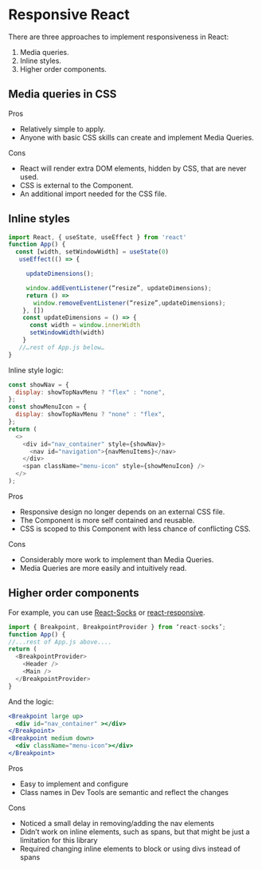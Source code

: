 # Responsive React

There are three approaches to implement responsiveness in React:

1. Media queries.
2. Inline styles.
3. Higher order components.

## Media queries in CSS

Pros

- Relatively simple to apply.
- Anyone with basic CSS skills can create and implement Media Queries.

Cons

- React will render extra DOM elements, hidden by CSS, that are never used.
- CSS is external to the Component.
- An additional import needed for the CSS file.

## Inline styles

```js
import React, { useState, useEffect } from 'react'
function App() {
  const [width, setWindowWidth] = useState(0)
   useEffect(() => {

     updateDimensions();

     window.addEventListener(“resize”, updateDimensions);
     return () =>
       window.removeEventListener(“resize”,updateDimensions);
    }, [])
    const updateDimensions = () => {
      const width = window.innerWidth
      setWindowWidth(width)
    }
   //…rest of App.js below…
}
```

Inline style logic:

```js
const showNav = {
  display: showTopNavMenu ? "flex" : "none",
};
const showMenuIcon = {
  display: showTopNavMenu ? "none" : "flex",
};
return (
  <>
    <div id="nav_container" style={showNav}>
      <nav id="navigation">{navMenuItems}</nav>
    </div>
    <span className="menu-icon" style={showMenuIcon} />
  </>
);
```

Pros

- Responsive design no longer depends on an external CSS file.
- The Component is more self contained and reusable.
- CSS is scoped to this Component with less chance of conflicting CSS.

Cons

- Considerably more work to implement than Media Queries.
- Media Queries are more easily and intuitively read.

## Higher order components

For example, you can use [React-Socks](https://www.npmjs.com/package/react-socks) or [react-responsive](https://github.com/contra/react-responsive).

```js
import { Breakpoint, BreakpointProvider } from ‘react-socks’;
function App() {
//...rest of App.js above....
return (
  <BreakpointProvider>
    <Header />
    <Main />
  </BreakpointProvider>
}
```

And the logic:

```jsx
<Breakpoint large up>
  <div id="nav_container" ></div>
</Breakpoint>
<Breakpoint medium down>
  <div className="menu-icon"></div>
</Breakpoint>
```

Pros

- Easy to implement and configure
- Class names in Dev Tools are semantic and reflect the changes

Cons

- Noticed a small delay in removing/adding the nav elements
- Didn’t work on inline elements, such as spans, but that might be just a limitation for this library
- Required changing inline elements to block or using divs instead of spans
